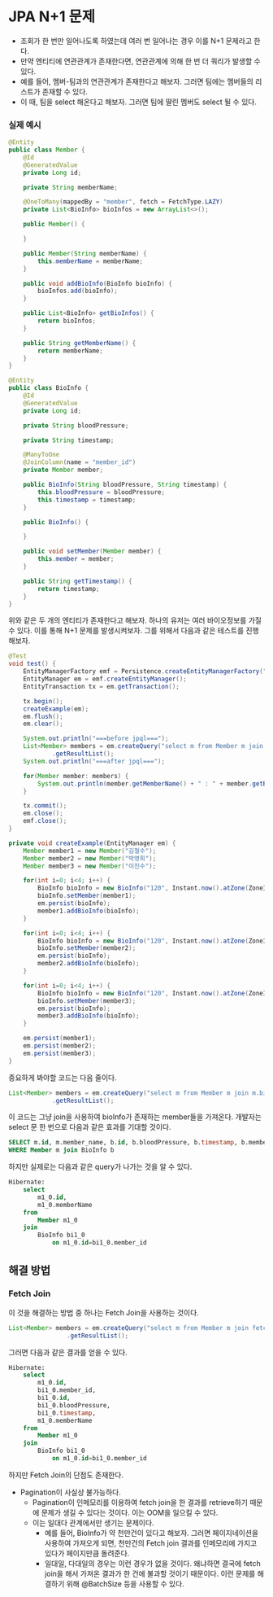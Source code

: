 # JPA N+1 문제
- 조회가 한 번만 일어나도록 하였는데 여러 번 일어나는 경우 이를 N+1 문제라고 한다.
- 만약 엔티티에 연관관계가 존재한다면, 연관관계에 의해 한 번 더 쿼리가 발생할 수 있다.
- 예를 들어, 멤버-팀과의 연관관계가 존재한다고 해보자. 그러면 팀에는 멤버들의 리스트가 존재할 수 있다.
- 이 때, 팀을 select 해온다고 해보자. 그러면 팀에 딸린 멤버도 select 될 수 있다.

### 실제 예시
``` java
@Entity
public class Member {
    @Id
    @GeneratedValue
    private Long id;

    private String memberName;

    @OneToMany(mappedBy = "member", fetch = FetchType.LAZY)
    private List<BioInfo> bioInfos = new ArrayList<>();

    public Member() {

    }

    public Member(String memberName) {
        this.memberName = memberName;
    }

    public void addBioInfo(BioInfo bioInfo) {
        bioInfos.add(bioInfo);
    }

    public List<BioInfo> getBioInfos() {
        return bioInfos;
    }

    public String getMemberName() {
        return memberName;
    }
}

@Entity
public class BioInfo {
    @Id
    @GeneratedValue
    private Long id;

    private String bloodPressure;

    private String timestamp;

    @ManyToOne
    @JoinColumn(name = "member_id")
    private Member member;

    public BioInfo(String bloodPressure, String timestamp) {
        this.bloodPressure = bloodPressure;
        this.timestamp = timestamp;
    }

    public BioInfo() {

    }

    public void setMember(Member member) {
        this.member = member;
    }

    public String getTimestamp() {
        return timestamp;
    }
}
```
위와 같은 두 개의 엔티티가 존재한다고 해보자. 하나의 유저는 여러 바이오정보를 가질 수 있다. 이를 통해 N+1 문제를 발생시켜보자.
그를 위해서 다음과 같은 테스트를 진행해보자.

```java
@Test
void test() {
    EntityManagerFactory emf = Persistence.createEntityManagerFactory("jpaproject");
    EntityManager em = emf.createEntityManager();
    EntityTransaction tx = em.getTransaction();

    tx.begin();
    createExample(em);
    em.flush();
    em.clear();

    System.out.println("===before jpql===");
    List<Member> members = em.createQuery("select m from Member m join m.bioInfos", Member.class)
            .getResultList();
    System.out.println("===after jpql===");

    for(Member member: members) {
        System.out.println(member.getMemberName() + " : " + member.getBioInfos().size());
    }

    tx.commit();
    em.close();
    emf.close();
}

private void createExample(EntityManager em) {
    Member member1 = new Member("김철수");
    Member member2 = new Member("박영희");
    Member member3 = new Member("이진수");

    for(int i=0; i<4; i++) {
        BioInfo bioInfo = new BioInfo("120", Instant.now().atZone(ZoneId.of("Asia/Seoul")).toString());
        bioInfo.setMember(member1);
        em.persist(bioInfo);
        member1.addBioInfo(bioInfo);
    }

    for(int i=0; i<4; i++) {
        BioInfo bioInfo = new BioInfo("120", Instant.now().atZone(ZoneId.of("Asia/Seoul")).toString());
        bioInfo.setMember(member2);
        em.persist(bioInfo);
        member2.addBioInfo(bioInfo);
    }

    for(int i=0; i<4; i++) {
        BioInfo bioInfo = new BioInfo("120", Instant.now().atZone(ZoneId.of("Asia/Seoul")).toString());
        bioInfo.setMember(member3);
        em.persist(bioInfo);
        member3.addBioInfo(bioInfo);
    }

    em.persist(member1);
    em.persist(member2);
    em.persist(member3);
}
```

중요하게 봐야할 코드는 다음 줄이다.
```java
List<Member> members = em.createQuery("select m from Member m join m.bioInfos", Member.class)
            .getResultList();
```

이 코드는 그냥 join을 사용하여 bioInfo가 존재하는 member들을 가져온다. 개발자는 select 문 한 번으로 다음과 같은 효과를 기대할 것이다.
```SQL
SELECT m.id, m.member_name, b.id, b.bloodPressure, b.timestamp, b.member_id
WHERE Member m join BioInfo b
```

하지만 실제로는 다음과 같은 query가 나가는 것을 알 수 있다.
```SQL
Hibernate: 
    select
        m1_0.id,
        m1_0.memberName 
    from
        Member m1_0 
    join
        BioInfo bi1_0 
            on m1_0.id=bi1_0.member_id
```

## 해결 방법

### Fetch Join
이 것을 해결하는 방법 중 하나는 Fetch Join을 사용하는 것이다.
```java
List<Member> members = em.createQuery("select m from Member m join fetch m.bioInfos", Member.class)
                .getResultList();
```
그러면 다음과 같은 결과를 얻을 수 있다.
```SQL
Hibernate: 
    select
        m1_0.id,
        bi1_0.member_id,
        bi1_0.id,
        bi1_0.bloodPressure,
        bi1_0.timestamp,
        m1_0.memberName 
    from
        Member m1_0 
    join
        BioInfo bi1_0 
            on m1_0.id=bi1_0.member_id
```

하지만 Fetch Join의 단점도 존재한다.
- Pagination이 사실상 불가능하다.
  - Pagination이 인메모리를 이용하여 fetch join을 한 결과를 retrieve하기 때문에 문제가 생길 수 있다는 것이다. 이는 OOM을 일으킬 수 있다.
  - 이는 일대다 관계에서만 생기는 문제이다.
    - 예를 들어, BioInfo가 약 천만건이 있다고 해보자. 그러면 페이지네이션을 사용하여 가져오게 되면, 천만건의 Fetch join 결과를 인메모리에 가지고 있다가 페이지만큼 돌려준다.
    - 일대일, 다대일의 경우는 이런 경우가 없을 것이다. 왜냐하면 결국에 fetch join을 해서 가져온 결과가 한 건에 불과할 것이기 때문이다.
이런 문제를 해결하기 위해 @BatchSize 등을 사용할 수 있다.
